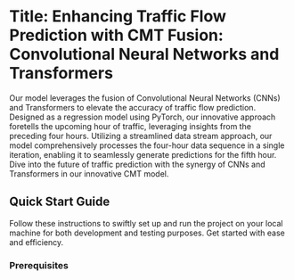 # Title: Enhancing Traffic Flow Prediction with CMT Fusion: Convolutional Neural Networks and Transformers

Our model leverages the fusion of Convolutional Neural Networks (CNNs) and Transformers to elevate the accuracy of traffic flow prediction. Designed as a regression model using PyTorch, our innovative approach foretells the upcoming hour of traffic, leveraging insights from the preceding four hours. Utilizing a streamlined data stream approach, our model comprehensively processes the four-hour data sequence in a single iteration, enabling it to seamlessly generate predictions for the fifth hour. Dive into the future of traffic prediction with the synergy of CNNs and Transformers in our innovative CMT model.


## Quick Start Guide

Follow these instructions to swiftly set up and run the project on your local machine for both development and testing purposes. Get started with ease and efficiency.

### Prerequisites



